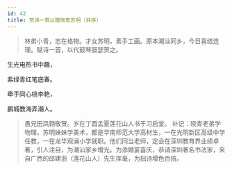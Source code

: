 ```yaml
---
id: 42
title: 贺诗一首以赠晓青苏明（并序）
---
```

> 林弟小青，志在格物。才女苏明，素手工画。原本潮汕同乡，今日喜结连理。赋诗一首，以代鼓琴鼓瑟贺之。

生光电热书中趣，

紫绿青红笔底春。

牵手同心桃李艳，

鹏城教海弄潮人。

> 愚兄田凤翱敬贺。岁在丁酉孟夏莲花山人书于习启堂。
> 补记：晓青老弟学物理，苏明妹妹学美术，都是华南师范大学高材生，一在光明新区高级中学任教，一在龙华观澜小学就职。他们同当老师，定会在深圳教育界业绩卓著，引人注目，为潮汕家乡增光。为添婚宴喜庆，恭请深圳著名书法家，来自广西的邱建浙（莲花山人）先生挥毫，为拙诗增色百倍。
